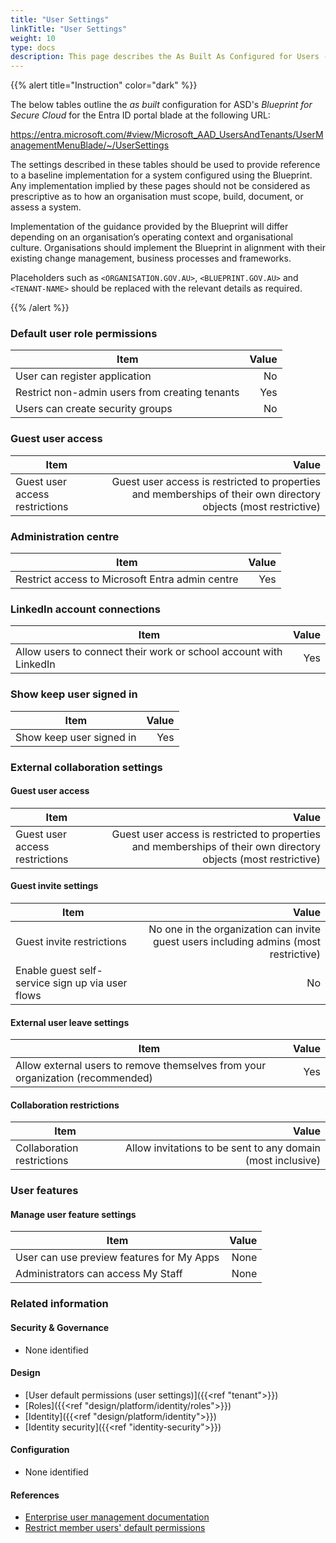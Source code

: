 ```yaml
---
title: "User Settings"
linkTitle: "User Settings"
weight: 10
type: docs
description: This page describes the As Built As Configured for Users - User settings in Entra ID portal.
---
```


{{% alert title="Instruction" color="dark" %}}
 
The below tables outline the *as built* configuration for ASD's *Blueprint for Secure Cloud* for the Entra ID portal blade at the following URL:

https://entra.microsoft.com/#view/Microsoft_AAD_UsersAndTenants/UserManagementMenuBlade/~/UserSettings

The settings described in these tables should be used to provide reference to a baseline implementation for a system configured using the Blueprint. Any implementation implied by these pages should not be considered as prescriptive as to how an organisation must scope, build, document, or assess a system.

Implementation of the guidance provided by the Blueprint will differ depending on an organisation’s operating context and organisational culture. Organisations should implement the Blueprint in alignment with their existing change management, business processes and frameworks.

Placeholders such as `<ORGANISATION.GOV.AU>`, `<BLUEPRINT.GOV.AU>` and `<TENANT-NAME>` should be replaced with the relevant details as required.

{{% /alert %}}

### Default user role permissions

| Item                                           | Value |
| ---------------------------------------------- | ----: |
| User can register application                  |    No |
| Restrict non-admin users from creating tenants |   Yes |
| Users can create security groups               |    No |

### Guest user access

| Item                           |                                                                                                          Value |
| ------------------------------ | -------------------------------------------------------------------------------------------------------------: |
| Guest user access restrictions | Guest user access is restricted to properties and memberships of their own directory objects (most restrictive) |

### Administration centre

| Item                                            | Value |
| ----------------------------------------------- | ----: |
| Restrict access to Microsoft Entra admin centre |   Yes |

### LinkedIn account connections

| Item                                                              | Value |
| ----------------------------------------------------------------- | ----: |
| Allow users to connect their work or school account with LinkedIn |   Yes |

### Show keep user signed in

| Item                     | Value |
| ------------------------ | ----: |
| Show keep user signed in |   Yes |

### External collaboration settings

#### Guest user access

| Item                           |                                                                                                           Value |
| ------------------------------ | --------------------------------------------------------------------------------------------------------------: |
| Guest user access restrictions | Guest user access is restricted to properties and memberships of their own directory objects (most restrictive) |

#### Guest invite settings

| Item                                             |                                                                                 Value |
| ------------------------------------------------ | ------------------------------------------------------------------------------------: |
| Guest invite restrictions                        | No one in the organization can invite guest users including admins (most restrictive) |
| Enable guest self-service sign up via user flows |                                                                                    No |

#### External user leave settings

| Item                                                                           | Value |
| ------------------------------------------------------------------------------ | ----: |
| Allow external users to remove themselves from your organization (recommended) |   Yes |

#### Collaboration restrictions

| Item                       |                                                       Value |
| -------------------------- | ----------------------------------------------------------: |
| Collaboration restrictions | Allow invitations to be sent to any domain (most inclusive) |

### User features

#### Manage user feature settings

| Item                                      | Value |
| ----------------------------------------- | ----: |
| User can use preview features for My Apps |  None |
| Administrators can access My Staff        |  None |

### Related information

#### Security & Governance

* None identified

#### Design

* [User default permissions (user settings)]({{<ref "tenant">}})
* [Roles]({{<ref "design/platform/identity/roles">}})
* [Identity]({{<ref "design/platform/identity">}})
* [Identity security]({{<ref "identity-security">}})

#### Configuration

* None identified

#### References

* [Enterprise user management documentation](https://learn.microsoft.com/entra/identity/users/)
* [Restrict member users' default permissions](https://learn.microsoft.com/entra/fundamentals/users-default-permissions#restrict-member-users-default-permissions)